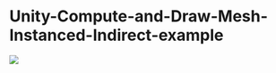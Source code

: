 # Unity-Compute-and-Draw-Mesh-Instanced-Indirect-example
![](https://media.giphy.com/media/xUPGck219gp4BiTCJW/giphy.gif)
